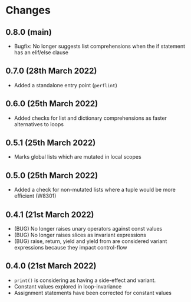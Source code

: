 # Changes

## 0.8.0 (main)

* Bugfix: No longer suggests list comprehensions when the if statement has an elif/else clause

## 0.7.0 (28th March 2022)

* Added a standalone entry point (`perflint`)

## 0.6.0 (25th March 2022)

* Added checks for list and dictionary comprehensions as faster alternatives to loops

## 0.5.1 (25th March 2022)

* Marks global lists which are mutated in local scopes

## 0.5.0 (25th March 2022)

* Added a check for non-mutated lists where a tuple would be more efficient (W8301)

## 0.4.1 (21st March 2022)

* (BUG) No longer raises unary operators against const values
* (BUG) No longer raises slices as invariant expressions
* (BUG) raise, return, yield and yield from are considered variant expressions because they impact control-flow

## 0.4.0 (21st March 2022)

* `print()` is considering as having a side-effect and variant.
* Constant values explored in loop-invariance
* Assignment statements have been corrected for constant values
